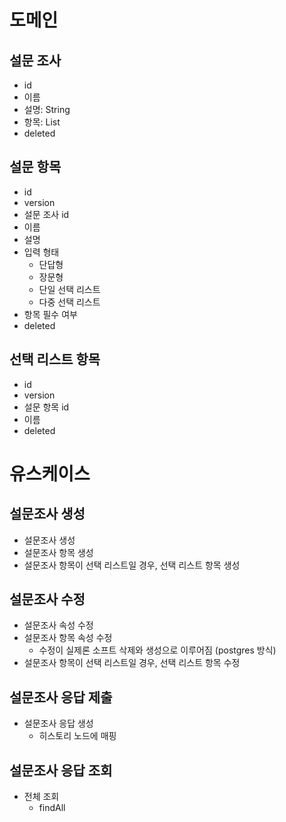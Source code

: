 
# 도메인
## 설문 조사
- id
- 이름
- 설명: String
- 항목: List
- deleted

## 설문 항목
- id
- version
- 설문 조사 id
- 이름
- 설명
- 입력 형태
  - 단답형
  - 장문형
  - 단일 선택 리스트
  - 다중 선택 리스트
- 항목 필수 여부
- deleted

## 선택 리스트 항목
- id
- version
- 설문 항목 id
- 이름
- deleted

# 유스케이스
## 설문조사 생성
- 설문조사 생성
- 설문조사 항목 생성
- 설문조사 항목이 선택 리스트일 경우, 선택 리스트 항목 생성

## 설문조사 수정
- 설문조사 속성 수정
- 설문조사 항목 속성 수정
  - 수정이 실제론 소프트 삭제와 생성으로 이루어짐 (postgres 방식)
- 설문조사 항목이 선택 리스트일 경우, 선택 리스트 항목 수정

## 설문조사 응답 제출
- 설문조사 응답 생성
  - 히스토리 노드에 매핑

## 설문조사 응답 조회
- 전체 조회
    - findAll


